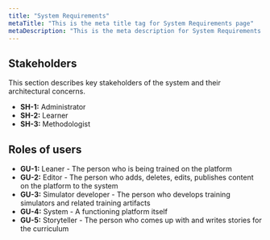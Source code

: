 ```yaml
---
title: "System Requirements"
metaTitle: "This is the meta title tag for System Requirements page"
metaDescription: "This is the meta description for System Requirements page"
---
```


## Stakeholders
This section describes key stakeholders of the system and their architectural concerns.

- **SH-1:** Administrator
- **SH-2:** Learner
- **SH-3:** Methodologist

## Roles of users
- **GU-1:** Leaner - The person who is being trained on the platform
- **GU-2:** Editor - The person who adds, deletes, edits, publishes content on the platform to the system
- **GU-3:** Simulator developer - The person who develops training simulators and related training artifacts
- **GU-4:** System - A functioning platform itself
- **GU-5:** Storyteller - The person who comes up with and writes stories for the curriculum
